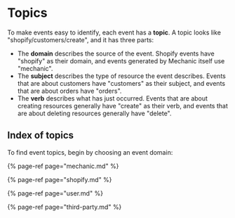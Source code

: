 # Topics

To make events easy to identify, each event has a **topic**. A topic looks like "shopify/customers/create", and it has three parts:

* The **domain** describes the source of the event. Shopify events have "shopify" as their domain, and events generated by Mechanic itself use "mechanic".
* The **subject** describes the type of resource the event describes. Events that are about customers have "customers" as their subject, and events that are about orders have "orders".
* The **verb** describes what has just occurred. Events that are about creating resources generally have "create" as their verb, and events that are about deleting resources generally have "delete".

## Index of topics

To find event topics, begin by choosing an event domain:

{% page-ref page="mechanic.md" %}

{% page-ref page="shopify.md" %}

{% page-ref page="user.md" %}

{% page-ref page="third-party.md" %}





